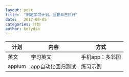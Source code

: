 ```yaml
---
layout: post
title:  "制定学习计划，监督自己执行"
date:   2017-09-05
categories: 计划
author: kelydia
---
```


|计划|内容|方式|
| --- | --- | --- |
|英文|学习英文|手机app：多邻国|
|appium|app自动化回归测试|练习示例|